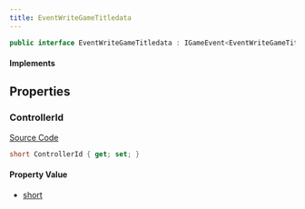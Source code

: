```yaml
---
title: EventWriteGameTitledata
---
```


```csharp
public interface EventWriteGameTitledata : IGameEvent<EventWriteGameTitledata>
```

#### Implements

## Properties

### ControllerId

[Source Code](https://github.com/swiftly-solution/swiftlys2/blob/main/managed/src/SwiftlyS2.Generated/GameEvents/Interfaces/EventWriteGameTitledata.cs#L24)

```csharp
short ControllerId { get; set; }
```

#### Property Value

- [short](https://learn.microsoft.com/dotnet/api/system.int16)

